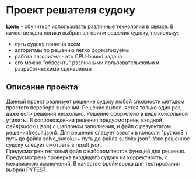 # Проект решателя судоку

**Цель** - обучиться использовать различные технологии в связке. В качестве ядра логики выбран алгоритм решения судоку, поскольку:
- суть судоку понятна всем
- алгоритмы по решению легко формализуемы
- работа алгоритма - это CPU-bound задача
- его можно "обвесить" различными пользовательскими и разработческими сценариями

## Описание проекта

Данный проект реализует решение судоку любой сложности методом простого перебора значений. 
Решение выполняется только один раз, даже если решений несколько.
Решение оформлено в виде консольной утилиты.
В сопровождении решения предусмотрены входной файл(sudoku.json) с шаблоном заполнения, и файл с результатом решения(result.json).
Для решения следует ввести в консоли "python3 + путь до файла solve_sudoku + путь до файла sudoku.json".
Уже решенное судоку следует смотреть в result.json.   
Предусмотрен тестовый файл с набором тестов функций для решения.
Предусмотрена проверка входящего судоку на корректность, с механизмом исключений.
В качестве фреймворка для тестирования выбран PYTEST.

